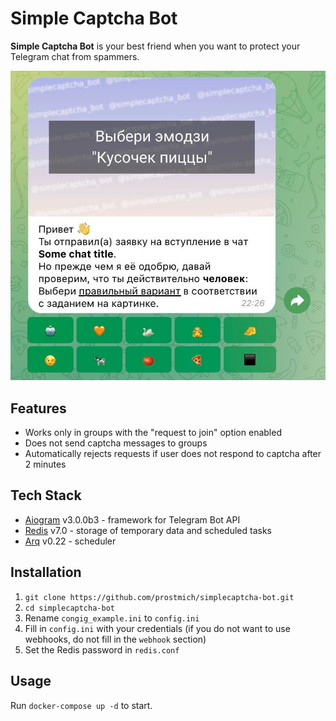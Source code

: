 # Simple Captcha Bot

**Simple Captcha Bot** is your best friend when you want to protect your Telegram chat from spammers.

![screenshot](screenshot.jpeg)
## Features

- Works only in groups with the "request to join" option enabled
- Does not send captcha messages to groups
- Automatically rejects requests if user does not respond to captcha after 2 minutes

## Tech Stack
- [Aiogram](https://github.com/aiogram/aiogram) v3.0.0b3 - framework for Telegram Bot API
- [Redis](https://redis.io>) v7.0 - storage of temporary data and scheduled tasks
- [Arq](https://github.com/samuelcolvin/arq>) v0.22 - scheduler

## Installation

1. `git clone https://github.com/prostmich/simplecaptcha-bot.git`
2. `cd simplecaptcha-bot`
3. Rename `congig_example.ini` to `config.ini`
4. Fill in `config.ini` with your credentials (if you do not want to use webhooks, do not fill in the `webhook` section)
6. Set the Redis password in `redis.conf`

## Usage
Run `docker-compose up -d` to start.